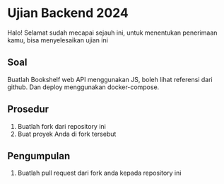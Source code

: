 # Ujian Backend 2024
Halo! Selamat sudah mecapai sejauh ini, untuk menentukan penerimaan kamu, bisa menyelesaikan ujian ini

## Soal
Buatlah Bookshelf web API menggunakan JS, boleh lihat referensi dari github. Dan deploy menggunakan docker-compose.

## Prosedur
1. Buatlah fork dari repository ini
2. Buat proyek Anda di fork tersebut

## Pengumpulan
1. Buatlah pull request dari fork anda kepada repository ini